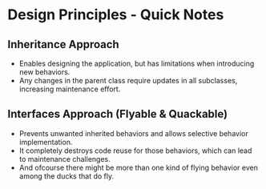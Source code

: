 # Design Principles - Quick Notes

## Inheritance Approach
- Enables designing the application, but has limitations when introducing new behaviors.
- Any changes in the parent class require updates in all subclasses, increasing maintenance effort.

## Interfaces Approach (Flyable & Quackable)
- Prevents unwanted inherited behaviors and allows selective behavior implementation.
- It completely destroys code reuse for those behaviors, which can lead to maintenance challenges.
- And ofcourse there might be more than one kind of flying behavior even among the ducks that do fly.
